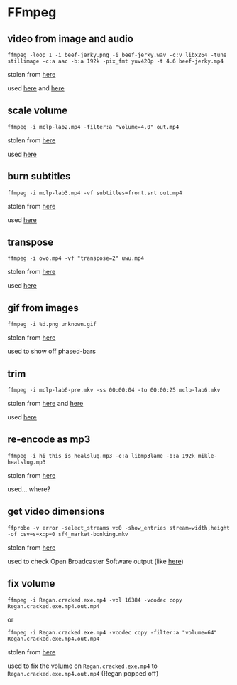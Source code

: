 # FFmpeg
## video from image and audio
```
ffmpeg -loop 1 -i beef-jerky.png -i beef-jerky.wav -c:v libx264 -tune stillimage -c:a aac -b:a 192k -pix_fmt yuv420p -t 4.6 beef-jerky.mp4
```
stolen from [here](https://superuser.com/a/1041818)

used
[here](https://youtu.be/H6tRUa6dtZ8)
and
[here](https://youtu.be/qU5nELi_D_A)

## scale volume
```
ffmpeg -i mclp-lab2.mp4 -filter:a "volume=4.0" out.mp4
```
stolen from [here](https://trac.ffmpeg.org/wiki/AudioVolume)

used [here](https://youtu.be/g0ekDsVZfao)

## burn subtitles
```
ffmpeg -i mclp-lab3.mp4 -vf subtitles=front.srt out.mp4
```
stolen from [here](https://trac.ffmpeg.org/wiki/HowToBurnSubtitlesIntoVideo)

used [here](https://youtu.be/Cnu2-CKAoQc)

## transpose
```
ffmpeg -i owo.mp4 -vf "transpose=2" uwu.mp4
```
stolen from [here](https://stackoverflow.com/a/9570992)

used [here](https://youtu.be/Fl8sh9ZEO1c)

## gif from images
```
ffmpeg -i %d.png unknown.gif
```
stolen from [here](https://unix.stackexchange.com/a/24103)

used to show off phased-bars

## trim
```
ffmpeg -i mclp-lab6-pre.mkv -ss 00:00:04 -to 00:00:25 mclp-lab6.mkv
```
stolen from
[here](https://www.arj.no/2018/05/18/trimvideo/)
and
[here](https://superuser.com/a/377407)

used [here](https://youtu.be/Ez2xXMEVg40)

## re-encode as mp3
```
ffmpeg -i hi_this_is_healslug.mp3 -c:a libmp3lame -b:a 192k mikle-healslug.mp3
```
stolen from [here](https://askubuntu.com/a/1200496)

used... where?

## get video dimensions
```
ffprobe -v error -select_streams v:0 -show_entries stream=width,height -of csv=s=x:p=0 sf4_market-bonking.mkv
```
stolen from [here](https://superuser.com/a/841379)

used to check Open Broadcaster Software output (like [here](https://youtu.be/0QOD1JOARog))

## fix volume
```
ffmpeg -i Regan.cracked.exe.mp4 -vol 16384 -vcodec copy Regan.cracked.exe.mp4.out.mp4
```
or
```
ffmpeg -i Regan.cracked.exe.mp4 -vcodec copy -filter:a "volume=64" Regan.cracked.exe.mp4.out.mp4
```
stolen from [here](https://superuser.com/q/31176)

used to fix the volume on `Regan.cracked.exe.mp4` to `Regan.cracked.exe.mp4.out.mp4` (Regan popped off)
